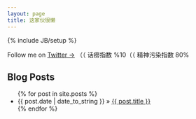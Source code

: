 ```yaml
---
layout: page
title: 这家伙很懒
---
```

{% include JB/setup %}

<script src="//code.jquery.com/jquery-2.1.4.min.js"></script>
<script src="/assets/components/basic-slider/js/bjqs-1.3.min.js"></script>

<!--
[![这家伙很懒](/assets/home/HarpSeal/9197166267_9ca479c4bc_o.jpg){: #img-cover}
](http://github.com/lwr/lwr.github.io)
-->

<link type="text/css" rel="Stylesheet" href="/assets/home/home.css" />
<div id="banner-fade" title="这家伙很懒"><ul class="bjqs"></ul></div>

<script>
(function($){
    var imageList = [
        "/assets/home/Otter/4425238315_cf801e4e08_b.jpg:    10%",    //
        "/assets/home/HarpSeal/9197166267_9ca479c4bc_o.jpg: 80%",    //
        "/assets/home/Otter/cac1ce12e59a563bd052662f65fcd589.jpg",
        "/assets/home/HarpSeal/2839526_172840877177_2.jpg:  center",
        "/assets/home/Otter/5964623878_4c51e27aff_b.jpg  : 50%",
        "/assets/home/HarpSeal/Baby_Seal_2.jpg",
        "/assets/home/Otter/62973_small-cb1359744191.jpg : 50%",
        "/assets/home/HarpSeal/9199946140_693361cc26_o.jpg: 80%",
        "/assets/home/HarpSeal/9199948412_5e39d33949_o.jpg: 0%", //
        "/assets/home/HarpSeal/1337256000000.cached.jpg",
        "/assets/home/HarpSeal/a-harp-seal-pup-lies-on-its-side-norbert-rosing.jpg",
        "/assets/home/HarpSeal/9199947200_e711f09e55_o.jpg",
        "/assets/home/HarpSeal/r9c6552-2-800x533.jpg: 50%",      //
        "/assets/home/HarpSeal/harp-seal-pup.jpg",
        "/assets/home/Otter/enhanced-31254-1406586403-17.jpg",
        "/assets/home/Otter/Bath-Time-Sea-Otter-480x800.jpg"
    ];

    if ($(window).width() < 600) {
        imageList = imageList.slice(0, 10);
    }

    $('#banner-fade .bjqs').html($.map(imageList, function(def) {
        var arr = def.match(/^([^\s]+)\s*:\s*(.*)$/);
        var imageSrc = arr ? arr[1] : def;
        var cssStyle = arr ? "; background-position: 0 " + arr[2] : "";
        return '<li class="banner-img" style="background-image: url(' + imageSrc + ')' + cssStyle + '" >'
             + '<a href="http://github.com/lwr/lwr.github.io">&nbsp;</a></li>';
    }).join(""));

    $('#banner-fade').bjqs({
      width  : '640',
      height : '360',

      // animation values
      animtype : 'fade',  // accepts 'fade' or 'slide'
      animduration : 500,  // how fast the animation are
      animspeed : 10000,   // the delay between each slide

      prevtext : "<",
      nexttext : ">",
      centercontrols : false,

      responsive : true
    });
    $(".bjqs-markers li a").each(function(index, e) {
        e.innerHTML = (1 + index).toString(36).toUpperCase();
    });
})(jQuery);
</script>

Follow me on [Twitter →](https://twitter.com/SoloCompany) （（ 话痨指数 %10（（ 精神污染指数 80%

## Blog Posts

<ul class="posts">
  {% for post in site.posts %}
    <li><span>{{ post.date | date_to_string }}</span> &raquo; <a href="{{ BASE_PATH }}{{ post.url }}">{{ post.title }}</a></li>
  {% endfor %}
</ul>

<!---
- - - - - - - - - -

<blockquote style="color:gray;font-size:8pt;border-left:none;font-style:italic">
  有种没心没肺的东西叫快乐, 我们每个人都有过, 后来你长全了心肺, 它就嫌你烦, 不搭理你,
  等你做梦都乐意把自己当成年人时, 它就干脆三十六计走为上了 …… // 249 //《士兵》
</blockquote>
-->
